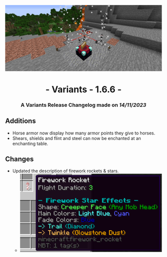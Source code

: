 <div style="text-align: center;"> <img src=ChangelogPhoto.png width="1500"> </div>

# <div style="text-align: center;">- Variants - 1.6.6 -</div>
### <div style="text-align: center;">A Variants Release Changelog made on *14/11/2023*</div>

## Additions
- Horse armor now display how many armor points they give to horses.
- Shears, shields and flint and steel can now be enchanted at an enchanting table.

## Changes
- Updated the description of firework rockets & stars.
  - ![The updated description of Firework Rockets](NewFireworkDescription.png)